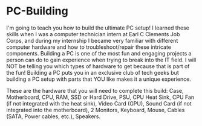 # PC-Building

I'm going to teach you how to build the ultimate PC setup! I learned these skills when I was a computer technician intern at Earl C Clements Job Corps, and during my internship I became very familiar with different computer hardware and how to troubleshoot/repair these intricate components. Building a PC is one of the most fun and engaging projects a person can do to gain experience when trying to break into the IT field. I will NOT be telling you which types of hardware to get because that is part of the fun! Building a PC puts you in an exclusive club of tech geeks but building a PC setup with parts that YOU like makes it a unique experience. 

These are the hardware that you will need to complete this build:
Case,
Motherboard,
CPU,
RAM,
SSD or Hard Drive,
PSU,
CPU Heat Sink,
CPU Fan (if not integrated with the heat sink),
Video Card (GPU),
Sound Card (if not integrated into the motherboard),
2 Monitors,
Keyboard,
Mouse,
Cables (SATA, Power cables, etc.),
Speakers.
